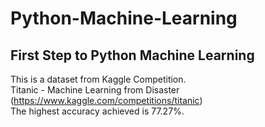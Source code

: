 # Python-Machine-Learning
## First Step to Python Machine Learning
This is a dataset from Kaggle Competition.<br>
Titanic - Machine Learning from Disaster (https://www.kaggle.com/competitions/titanic)<br>
The highest accuracy achieved is 77.27%.<br>
